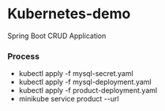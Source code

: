 # Kubernetes-demo

Spring Boot CRUD Application

### Process
- kubectl apply -f mysql-secret.yaml
- kubectl apply -f mysql-deployment.yaml
- kubectl apply -f product-deployment.yaml
- minikube service product --url
